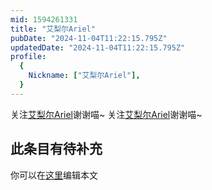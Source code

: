 ```yaml
---
mid: 1594261331
title: "艾梨尔Ariel"
pubDate: "2024-11-04T11:22:15.795Z"
updatedDate: "2024-11-04T11:22:15.795Z"
profile:
  {
    Nickname: ["艾梨尔Ariel"],
  }
---
```


关注[艾梨尔Ariel](https://space.bilibili.com/1594261331)谢谢喵~ 关注[艾梨尔Ariel](https://space.bilibili.com/1594261331)谢谢喵~

## 此条目有待补充
你可以在[这里](https://github.com/Yuhanawa/VTuber.ICU/edit/master/src/content/v/艾梨尔Ariel/index.md)编辑本文
